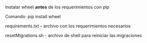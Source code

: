
Instalar wheel **antes** de los requerimientos con pip

Comando: pip install wheel

requirements.txt - archivo con los requerimientos necesarios

resetMigrations.sh - archivo de shell para reiniciar las migraciones 


